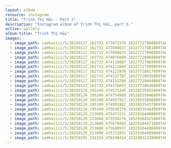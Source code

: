 ```yaml
---
layout: album
resource: instagram
title: "Trịnh Thị Hải - Part 5"
description: "Instagram album of Trịnh Thị Hải, part 5."
active: gallery
album-title: "Trịnh Thị Hải"
images:
  - image_path: iamhaiiii/5/20250117_162733_473972578_18327727960089746_7253789422900205710_n.jpg
  - image_path: iamhaiiii/5/20250117_162733_473989037_18327727981089746_9219611020145829014_n.jpg
  - image_path: iamhaiiii/5/20250117_162733_473998033_18327727996089746_1487197338165604338_n.jpg
  - image_path: iamhaiiii/5/20250117_162733_474076089_18327728008089746_5913362476770569517_n.jpg
  - image_path: iamhaiiii/5/20250117_162733_474110887_18327727969089746_1756051098680873111_n.jpg
  - image_path: iamhaiiii/5/20250117_162733_474111604_18327727999089746_1078427543991966483_n.jpg
  - image_path: iamhaiiii/5/20250117_162733_474122876_18327728017089746_6747144858028038122_n.jpg
  - image_path: iamhaiiii/5/20250117_162733_474137787_18327728035089746_2657598026373996204_n.jpg
  - image_path: iamhaiiii/5/20250117_162733_474153208_18327728044089746_6992316224161976939_n.jpg
  - image_path: iamhaiiii/5/20250117_162733_474176693_18327728026089746_8067295388816259456_n.jpg
  - image_path: iamhaiiii/5/20250124_195349_474573345_18328535455089746_4592405163860617218_n.jpg
  - image_path: iamhaiiii/5/20250124_195349_474754960_18328535446089746_1994916579275217500_n.jpg
  - image_path: iamhaiiii/5/20250124_195349_474957917_18328535866089746_5305762499191735828_n.jpg
  - image_path: iamhaiiii/5/20250124_195349_474991882_18328535437089746_8322356965039576627_n.jpg
  - image_path: iamhaiiii/5/20250124_195349_475030176_18328535464089746_8555948766923409376_n.jpg
  - image_path: iamhaiiii/5/20250129_213608_475471531_18329104480089746_5887897842378139903_n.jpg
  - image_path: iamhaiiii/5/20250129_213608_475534276_18329104525089746_957073594659126797_n.jpg
  - image_path: iamhaiiii/5/20250129_213608_475679993_18329104471089746_8225091734186960711_n.jpg
  - image_path: iamhaiiii/5/20250129_213608_475680937_18329104498089746_4497851036655535189_n.jpg
  - image_path: iamhaiiii/5/20250129_213608_475721952_18329104489089746_3337670588961504978_n.jpg
  - image_path: iamhaiiii/5/20250205_152324_476340454_18329832328089746_5020073638267674831_n.jpg
---
```

